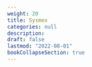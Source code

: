 ```yaml
---
weight: 20
title: Sysmex
categories: null
description: 
draft: false
lastmod: "2022-08-01"
bookCollapseSection: true
---
```


